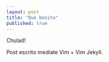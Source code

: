 ```yaml
---
layout: post
title: "Que bonito"
published: true
---
```


Chulad!

Post escrito mediate Vim + Vim Jekyll.


